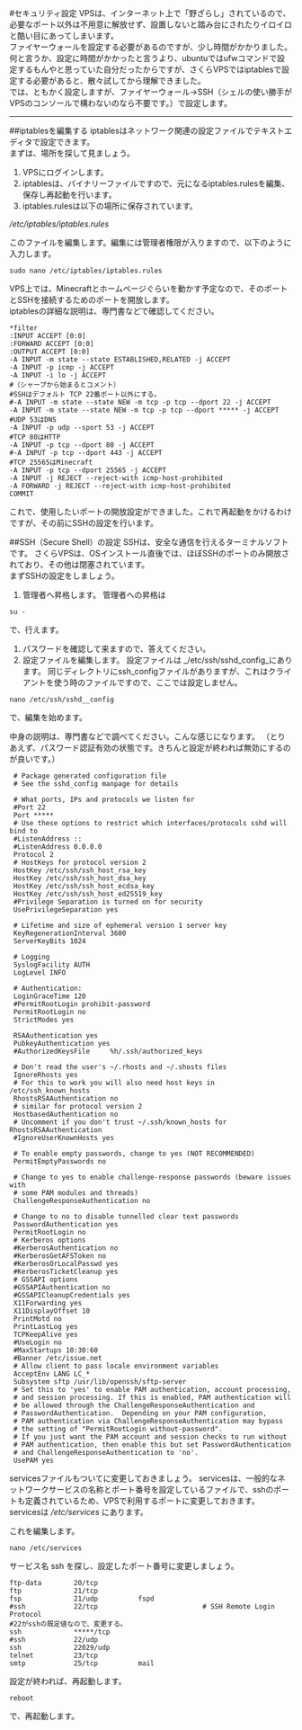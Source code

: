 #セキュリティ設定
 VPSは、インターネット上で「野ざらし」されているので、必要なポート以外は不用意に解放せず、設置しないと踏み台にされたりイロイロと酷い目にあってしまいます。  
 ファイヤーウォールを設定する必要があるのですが、少し時間がかかりました。  
 何と言うか、設定に時間がかかったと言うより、ubuntuではufwコマンドで設定するもんやと思っていた自分だったからですが、さくらVPSではiptablesで設定する必要があると、散々試してから理解できました。  
 では、ともかく設定しますが、ファイヤーウォール→SSH（シェルの使い勝手がVPSのコンソールで構わないのなら不要です。）で設定します。  

---
##iptablesを編集する
 iptablesはネットワーク関連の設定ファイルでテキストエディタで設定できます。  
 まずは、場所を探して見ましょう。

1. VPSにログインします。
1. iptablesは、バイナリーファイルですので、元になるiptables.rulesを編集、保存し再起動を行います。
1. iptables.rulesは以下の場所に保存されています。

_/etc/iptables/iptables.rules_  

このファイルを編集します。編集には管理者権限が入りますので、以下のように入力します。

```
sudo nano /etc/iptables/iptables.rules
```

VPS上では、Minecraftとホームページぐらいを動かす予定なので、そのポートとSSHを接続するためのポートを開放します。  
iptablesの詳細な説明は、専門書などで確認してください。
```
*filter
:INPUT ACCEPT [0:0]
:FORWARD ACCEPT [0:0]
:OUTPUT ACCEPT [0:0]
-A INPUT -m state --state ESTABLISHED,RELATED -j ACCEPT
-A INPUT -p icmp -j ACCEPT
-A INPUT -i lo -j ACCEPT
#（シャープから始まるとコメント）
#SSHはデフォルト TCP 22番ポート以外にする。
#-A INPUT -m state --state NEW -m tcp -p tcp --dport 22 -j ACCEPT
-A INPUT -m state --state NEW -m tcp -p tcp --dport ***** -j ACCEPT
#UDP 53はDNS
-A INPUT -p udp --sport 53 -j ACCEPT
#TCP 80はHTTP
-A INPUT -p tcp --dport 80 -j ACCEPT
#-A INPUT -p tcp --dport 443 -j ACCEPT
#TCP 25565はMinecraft
-A INPUT -p tcp --dport 25565 -j ACCEPT
-A INPUT -j REJECT --reject-with icmp-host-prohibited
-A FORWARD -j REJECT --reject-with icmp-host-prohibited
COMMIT
```

これで、使用したいポートの開放設定ができました。これで再起動をかけるわけですが、その前にSSHの設定を行います。

##SSH（Secure Shell）の設定
 SSHは、安全な通信を行えるターミナルソフトです。
 さくらVPSは、OSインストール直後では、ほぼSSHのポートのみ開放されており、その他は閉塞されています。  
 まずSSHの設定をしましょう。

1. 管理者へ昇格します。  管理者への昇格は
```
su -
```
で、行えます。
1. パスワードを確認して来ますので、答えてください。
1. 設定ファイルを編集します。  設定ファイルは _/etc/ssh/sshd_config_にあります。  同じディレクトリにssh_configファイルがありますが、これはクライアントを使う時のファイルですので、ここでは設定しません。

```
nano /etc/ssh/sshd__config
```

で、編集を始めます。

中身の説明は、専門書などで調べてください。こんな感じになります。  （とりあえず、パスワード認証有効の状態です。きちんと設定が終われば無効にするのが良いです。）

```
 # Package generated configuration file
 # See the sshd_config manpage for details

 # What ports, IPs and protocols we listen for
 #Port 22
 Port *****
 # Use these options to restrict which interfaces/protocols sshd will bind to
 #ListenAddress ::
 #ListenAddress 0.0.0.0
 Protocol 2
 # HostKeys for protocol version 2
 HostKey /etc/ssh/ssh_host_rsa_key
 HostKey /etc/ssh/ssh_host_dsa_key
 HostKey /etc/ssh/ssh_host_ecdsa_key
 HostKey /etc/ssh/ssh_host_ed25519_key
 #Privilege Separation is turned on for security
 UsePrivilegeSeparation yes

 # Lifetime and size of ephemeral version 1 server key
 KeyRegenerationInterval 3600
 ServerKeyBits 1024

 # Logging
 SyslogFacility AUTH
 LogLevel INFO

 # Authentication:
 LoginGraceTime 120
 #PermitRootLogin prohibit-password
 PermitRootLogin no
 StrictModes yes

 RSAAuthentication yes
 PubkeyAuthentication yes
 #AuthorizedKeysFile     %h/.ssh/authorized_keys

 # Don't read the user's ~/.rhosts and ~/.shosts files
 IgnoreRhosts yes
 # For this to work you will also need host keys in /etc/ssh_known_hosts
 RhostsRSAAuthentication no
 # similar for protocol version 2
 HostbasedAuthentication no
 # Uncomment if you don't trust ~/.ssh/known_hosts for RhostsRSAAuthentication
 #IgnoreUserKnownHosts yes

 # To enable empty passwords, change to yes (NOT RECOMMENDED)
 PermitEmptyPasswords no

 # Change to yes to enable challenge-response passwords (beware issues with
 # some PAM modules and threads)
 ChallengeResponseAuthentication no

 # Change to no to disable tunnelled clear text passwords
 PasswordAuthentication yes
 PermitRootLogin no
 # Kerberos options
 #KerberosAuthentication no
 #KerberosGetAFSToken no
 #KerberosOrLocalPasswd yes
 #KerberosTicketCleanup yes
 # GSSAPI options
 #GSSAPIAuthentication no
 #GSSAPICleanupCredentials yes
 X11Forwarding yes
 X11DisplayOffset 10
 PrintMotd no
 PrintLastLog yes
 TCPKeepAlive yes
 #UseLogin no
 #MaxStartups 10:30:60
 #Banner /etc/issue.net
 # Allow client to pass locale environment variables
 AcceptEnv LANG LC_*
 Subsystem sftp /usr/lib/openssh/sftp-server
 # Set this to 'yes' to enable PAM authentication, account processing,
 # and session processing. If this is enabled, PAM authentication will
 # be allowed through the ChallengeResponseAuthentication and
 # PasswordAuthentication.  Depending on your PAM configuration,
 # PAM authentication via ChallengeResponseAuthentication may bypass
 # the setting of "PermitRootLogin without-password".
 # If you just want the PAM account and session checks to run without
 # PAM authentication, then enable this but set PasswordAuthentication
 # and ChallengeResponseAuthentication to 'no'.
 UsePAM yes
```

servicesファイルもついてに変更しておきましょう。
servicesは、一般的なネットワークサービスの名称とポート番号を設定しているファイルで、sshのポートも定義されているため、VPSで利用するポートに変更しておきます。  servicesは _/etc/services_ にあります。

これを編集します。
```
nano /etc/services
```

サービス名 ssh を探し、設定したポート番号に変更しましょう。
```
ftp-data        20/tcp
ftp             21/tcp
fsp             21/udp          fspd
#ssh            22/tcp                          # SSH Remote Login Protocol
#22がsshの既定値なので、変更する。
ssh             *****/tcp
#ssh            22/udp
ssh             22029/udp
telnet          23/tcp
smtp            25/tcp          mail
```
設定が終われば、再起動します。

```
reboot
```
で、再起動します。
